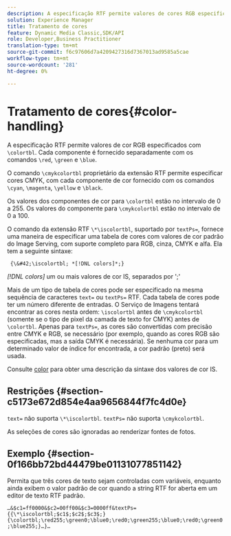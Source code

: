 ```yaml
---
description: A especificação RTF permite valores de cores RGB especificados com &bsol;colortbl. Cada componente é fornecido separadamente com os comandos &bsol;red, &bsol;green e &bsol;blue .
solution: Experience Manager
title: Tratamento de cores
feature: Dynamic Media Classic,SDK/API
role: Developer,Business Practitioner
translation-type: tm+mt
source-git-commit: f6c97606d7a4209427316d7367013ad9585a5cae
workflow-type: tm+mt
source-wordcount: '281'
ht-degree: 0%

---
```



# Tratamento de cores{#color-handling}

A especificação RTF permite valores de cor RGB especificados com `\colortbl`. Cada componente é fornecido separadamente com os comandos `\red`, `\green` e `\blue`.

O comando `\cmykcolortbl` proprietário da extensão RTF permite especificar cores CMYK, com cada componente de cor fornecido com os comandos `\cyan`, `\magenta`, `\yellow` e `\black`.

Os valores dos componentes de cor para `\colortbl` estão no intervalo de 0 a 255. Os valores do componente para `\cmykcolortbl` estão no intervalo de 0 a 100.

O comando da extensão RTF `\*\iscolortbl`, suportado por `textPs=`, fornece uma maneira de especificar uma tabela de cores com valores de cor padrão do Image Serving, com suporte completo para RGB, cinza, CMYK e alfa. Ela tem a seguinte sintaxe:

` {\&#42;\iscolortbl; *[!DNL colors]*;}`

*[!DNL colors]* um ou mais valores de cor IS, separados por &#39;;&#39;

Mais de um tipo de tabela de cores pode ser especificado na mesma sequência de caracteres `text=` ou `textPs=` RTF. Cada tabela de cores pode ter um número diferente de entradas. O Serviço de Imagens tentará encontrar as cores nesta ordem: `\iscolortbl` antes de `\cmykcolortbl` (somente se o tipo de pixel da camada de texto for CMYK) antes de `\colortbl`. Apenas para `textPs=`, as cores são convertidas com precisão entre CMYK e RGB, se necessário (por exemplo, quando as cores RGB são especificadas, mas a saída CMYK é necessária). Se nenhuma cor para um determinado valor de índice for encontrada, a cor padrão (preto) será usada.

Consulte [color](/help/aem-is-ir-api/is-api/http-ref/image-serving-api-ref/c-http-protocol-reference/c-data-types/r-is-http-color.md) para obter uma descrição da sintaxe dos valores de cor IS.

## Restrições {#section-c5173e672d854e4aa9656844f7fc4d0e}

`text=` não suporta  `\*\iscolortbl`. `textPs=` não suporta  `\cmykcolortbl`.

As seleções de cores são ignoradas ao renderizar fontes de fotos.

## Exemplo {#section-0f166bb72bd44479be01131077851142}

Permita que três cores de texto sejam controladas com variáveis, enquanto ainda exibem o valor padrão de cor quando a string RTF for aberta em um editor de texto RTF padrão.

`…&$c1=ff0000&$c2=00ff00&$c3=0000ff&textPs={{\*\iscolortbl;$c1$;$c2$;$c3$;}{\colortbl;\red255;\green0;\blue0;\red0;\green255;\blue0;\red0;\green0;\blue255;}…}…`
